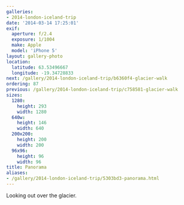 ```yaml
---
galleries:
- 2014-london-iceland-trip
date: '2014-03-14 17:25:01'
exif:
  aperture: f/2.4
  exposure: 1/1004
  make: Apple
  model: 'iPhone 5'
layout: gallery-photo
location:
  latitude: 63.53496667
  longitude: -19.34728833
next: /gallery/2014-london-iceland-trip/b6360f4-glacier-walk
ordering: 87
previous: /gallery/2014-london-iceland-trip/c758581-glacier-walk
sizes:
  1280:
    height: 293
    width: 1280
  640w:
    height: 146
    width: 640
  200x200:
    height: 200
    width: 200
  96x96:
    height: 96
    width: 96
title: Panorama
aliases:
- /gallery/2014-london-iceland-trip/5303bd3-panorama.html
---
```


Looking out over the glacier.
